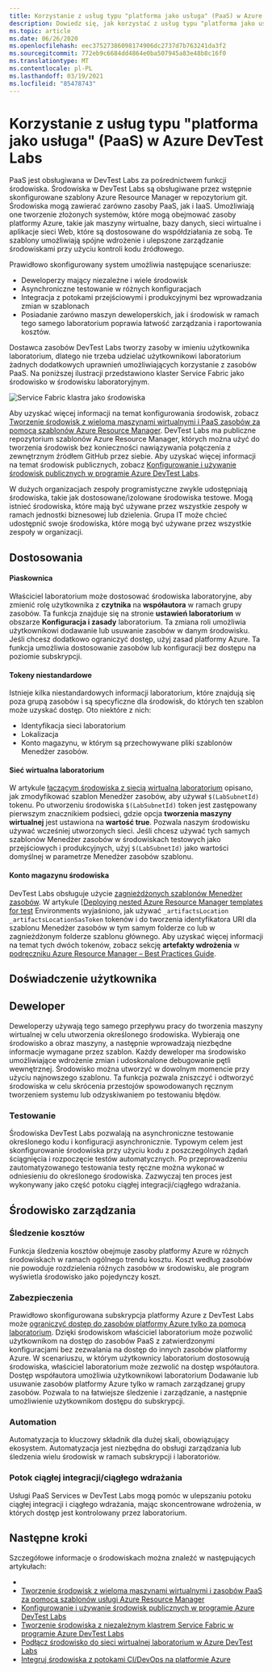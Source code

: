 ```yaml
---
title: Korzystanie z usług typu "platforma jako usługa" (PaaS) w Azure DevTest Labs
description: Dowiedz się, jak korzystać z usług typu "platforma jako usługa" (pass) w Azure DevTest Labs.
ms.topic: article
ms.date: 06/26/2020
ms.openlocfilehash: eec37527386098174906dc2737d7b763241da3f2
ms.sourcegitcommit: 772eb9c6684dd4864e0ba507945a83e48b8c16f0
ms.translationtype: MT
ms.contentlocale: pl-PL
ms.lasthandoff: 03/19/2021
ms.locfileid: "85478743"
---
```

# <a name="use-platform-as-a-service-paas-services-in-azure-devtest-labs"></a>Korzystanie z usług typu "platforma jako usługa" (PaaS) w Azure DevTest Labs
PaaS jest obsługiwana w DevTest Labs za pośrednictwem funkcji środowiska. Środowiska w DevTest Labs są obsługiwane przez wstępnie skonfigurowane szablony Azure Resource Manager w repozytorium git. Środowiska mogą zawierać zarówno zasoby PaaS, jak i IaaS. Umożliwiają one tworzenie złożonych systemów, które mogą obejmować zasoby platformy Azure, takie jak maszyny wirtualne, bazy danych, sieci wirtualne i aplikacje sieci Web, które są dostosowane do współdziałania ze sobą. Te szablony umożliwiają spójne wdrożenie i ulepszone zarządzanie środowiskami przy użyciu kontroli kodu źródłowego. 

Prawidłowo skonfigurowany system umożliwia następujące scenariusze: 

- Deweloperzy mający niezależne i wiele środowisk
- Asynchroniczne testowanie w różnych konfiguracjach
- Integracja z potokami przejściowymi i produkcyjnymi bez wprowadzania zmian w szablonach
- Posiadanie zarówno maszyn deweloperskich, jak i środowisk w ramach tego samego laboratorium poprawia łatwość zarządzania i raportowania kosztów.  

Dostawca zasobów DevTest Labs tworzy zasoby w imieniu użytkownika laboratorium, dlatego nie trzeba udzielać użytkownikowi laboratorium żadnych dodatkowych uprawnień umożliwiających korzystanie z zasobów PaaS. Na poniższej ilustracji przedstawiono klaster Service Fabric jako środowisko w środowisku laboratoryjnym.

![Service Fabric klastra jako środowiska](./media/create-environment-service-fabric-cluster/cluster-created.png)

Aby uzyskać więcej informacji na temat konfigurowania środowisk, zobacz [Tworzenie środowisk z wieloma maszynami wirtualnymi i PaaS zasobów za pomocą szablonów Azure Resource Manager](devtest-lab-create-environment-from-arm.md). DevTest Labs ma publiczne repozytorium szablonów Azure Resource Manager, których można użyć do tworzenia środowisk bez konieczności nawiązywania połączenia z zewnętrznym źródłem GitHub przez siebie. Aby uzyskać więcej informacji na temat środowisk publicznych, zobacz [Konfigurowanie i używanie środowisk publicznych w programie Azure DevTest Labs](devtest-lab-configure-use-public-environments.md).

W dużych organizacjach zespoły programistyczne zwykle udostępniają środowiska, takie jak dostosowane/izolowane środowiska testowe. Mogą istnieć środowiska, które mają być używane przez wszystkie zespoły w ramach jednostki biznesowej lub dzielenia. Grupa IT może chcieć udostępnić swoje środowiska, które mogą być używane przez wszystkie zespoły w organizacji.  

## <a name="customizations"></a>Dostosowania

#### <a name="sandbox"></a>Piaskownica 
Właściciel laboratorium może dostosować środowiska laboratoryjne, aby zmienić rolę użytkownika z **czytnika** na **współautora** w ramach grupy zasobów. Ta funkcja znajduje się na stronie **ustawień laboratorium** w obszarze **Konfiguracja i zasady** laboratorium. Ta zmiana roli umożliwia użytkownikowi dodawanie lub usuwanie zasobów w danym środowisku. Jeśli chcesz dodatkowo ograniczyć dostęp, użyj zasad platformy Azure. Ta funkcja umożliwia dostosowanie zasobów lub konfiguracji bez dostępu na poziomie subskrypcji.

#### <a name="custom-tokens"></a>Tokeny niestandardowe
Istnieje kilka niestandardowych informacji laboratorium, które znajdują się poza grupą zasobów i są specyficzne dla środowisk, do których ten szablon może uzyskać dostęp. Oto niektóre z nich: 

- Identyfikacja sieci laboratorium
- Lokalizacja
- Konto magazynu, w którym są przechowywane pliki szablonów Menedżer zasobów. 
 
#### <a name="lab-virtual-network"></a>Sieć wirtualna laboratorium
W artykule [łączącym środowiska z siecią wirtualną laboratorium](connect-environment-lab-virtual-network.md) opisano, jak zmodyfikować szablon Menedżer zasobów, aby używał `$(LabSubnetId)` tokenu. Po utworzeniu środowiska `$(LabSubnetId)` token jest zastępowany pierwszym znacznikiem podsieci, gdzie opcja **tworzenia maszyny wirtualnej** jest ustawiona na **wartość true**. Pozwala naszym środowisku używać wcześniej utworzonych sieci. Jeśli chcesz używać tych samych szablonów Menedżer zasobów w środowiskach testowych jako przejściowych i produkcyjnych, użyj `$(LabSubnetId)` jako wartości domyślnej w parametrze Menedżer zasobów szablonu. 

#### <a name="environment-storage-account"></a>Konto magazynu środowiska
DevTest Labs obsługuje użycie [zagnieżdżonych szablonów Menedżer zasobów](../azure-resource-manager/templates/linked-templates.md). W artykule [[Deploying nested Azure Resource Manager templates for test](deploy-nested-template-environments.md) Environments wyjaśniono, jak używać  `_artifactsLocation` `_artifactsLocationSasToken` tokenów i do tworzenia identyfikatora URI dla szablonu Menedżer zasobów w tym samym folderze co lub w zagnieżdżonym folderze szablonu głównego. Aby uzyskać więcej informacji na temat tych dwóch tokenów, zobacz sekcję **artefakty wdrożenia** w [podręczniku Azure Resource Manager – Best Practices Guide](https://github.com/Azure/azure-quickstart-templates/blob/master/1-CONTRIBUTION-GUIDE/best-practices.md).

## <a name="user-experience"></a>Doświadczenie użytkownika

## <a name="developer"></a>Deweloper
Deweloperzy używają tego samego przepływu pracy do tworzenia maszyny wirtualnej w celu utworzenia określonego środowiska. Wybierają one środowisko a obraz maszyny, a następnie wprowadzają niezbędne informacje wymagane przez szablon. Każdy deweloper ma środowisko umożliwiające wdrożenie zmian i udoskonalone debugowanie pętli wewnętrznej. Środowisko można utworzyć w dowolnym momencie przy użyciu najnowszego szablonu.  Ta funkcja pozwala zniszczyć i odtworzyć środowiska w celu skrócenia przestojów spowodowanych ręcznym tworzeniem systemu lub odzyskiwaniem po testowaniu błędów.  

### <a name="testing"></a>Testowanie
Środowiska DevTest Labs pozwalają na asynchroniczne testowanie określonego kodu i konfiguracji asynchronicznie. Typowym celem jest skonfigurowanie środowiska przy użyciu kodu z poszczególnych żądań ściągnięcia i rozpoczęcie testów automatycznych. Po przeprowadzeniu zautomatyzowanego testowania testy ręczne można wykonać w odniesieniu do określonego środowiska. Zazwyczaj ten proces jest wykonywany jako część potoku ciągłej integracji/ciągłego wdrażania. 

## <a name="management-experience"></a>Środowisko zarządzania

### <a name="cost-tracking"></a>Śledzenie kosztów
Funkcja śledzenia kosztów obejmuje zasoby platformy Azure w różnych środowiskach w ramach ogólnego trendu kosztu. Koszt według zasobów nie powoduje rozdzielenia różnych zasobów w środowisku, ale program wyświetla środowisko jako pojedynczy koszt.

### <a name="security"></a>Zabezpieczenia
Prawidłowo skonfigurowana subskrypcja platformy Azure z DevTest Labs może [ograniczyć dostęp do zasobów platformy Azure tylko za pomocą laboratorium](devtest-lab-add-devtest-user.md). Dzięki środowiskom właściciel laboratorium może pozwolić użytkownikom na dostęp do zasobów PaaS z zatwierdzonymi konfiguracjami bez zezwalania na dostęp do innych zasobów platformy Azure. W scenariuszu, w którym użytkownicy laboratorium dostosowują środowiska, właściciel laboratorium może zezwolić na dostęp współautora. Dostęp współautora umożliwia użytkownikowi laboratorium Dodawanie lub usuwanie zasobów platformy Azure tylko w ramach zarządzanej grupy zasobów. Pozwala to na łatwiejsze śledzenie i zarządzanie, a następnie umożliwienie użytkownikom dostępu do subskrypcji.

### <a name="automation"></a>Automation
Automatyzacja to kluczowy składnik dla dużej skali, obowiązujący ekosystem. Automatyzacja jest niezbędna do obsługi zarządzania lub śledzenia wielu środowisk w ramach subskrypcji i laboratoriów.

### <a name="cicd-pipeline"></a>Potok ciągłej integracji/ciągłego wdrażania
Usługi PaaS Services w DevTest Labs mogą pomóc w ulepszaniu potoku ciągłej integracji i ciągłego wdrażania, mając skoncentrowane wdrożenia, w których dostęp jest kontrolowany przez laboratorium.

## <a name="next-steps"></a>Następne kroki
Szczegółowe informacje o środowiskach można znaleźć w następujących artykułach: 

- 
- [Tworzenie środowisk z wieloma maszynami wirtualnymi i zasobów PaaS za pomocą szablonów usługi Azure Resource Manager](devtest-lab-create-environment-from-arm.md)
- [Konfigurowanie i używanie środowisk publicznych w programie Azure DevTest Labs](devtest-lab-configure-use-public-environments.md)
- [Tworzenie środowiska z niezależnym klastrem Service Fabric w programie Azure DevTest Labs](create-environment-service-fabric-cluster.md)
- [Podłącz środowisko do sieci wirtualnej laboratorium w Azure DevTest Labs](connect-environment-lab-virtual-network.md)
- [Integruj środowiska z potokami CI/DevOps na platformie Azure](integrate-environments-devops-pipeline.md)
 





